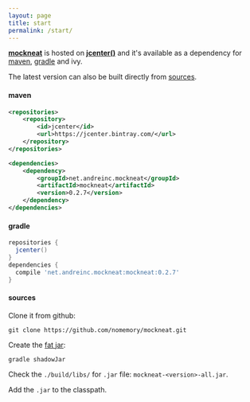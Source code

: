 ```yaml
---
layout: page
title: start
permalink: /start/
---
```


[**mockneat**](https://github.com/nomemory/mockneat) is hosted on **[jcenter()](https://bintray.com/nomemory/maven/mockneat)** and it's available as a dependency for [maven](#maven), [gradle](#gradle) and ivy.

The latest version can also be built directly from [sources](#sources).

#### **maven**

```xml
<repositories>
    <repository>
        <id>jcenter</id>
        <url>https://jcenter.bintray.com/</url>
    </repository>
</repositories>

<dependencies>
    <dependency>
        <groupId>net.andreinc.mockneat</groupId>
        <artifactId>mockneat</artifactId>
        <version>0.2.7</version>
    </dependency>
</dependencies>
```

#### **gradle**

```groovy
repositories {
  jcenter()
}
dependencies {
  compile 'net.andreinc.mockneat:mockneat:0.2.7'
}
```

#### **sources**

Clone it from github:

```
git clone https://github.com/nomemory/mockneat.git
```

Create the [fat jar](https://stackoverflow.com/questions/19150811/what-is-a-fat-jar):

```
gradle shadowJar
```

Check the `./build/libs/` for `.jar` file: `mockneat-<version>-all.jar`.

Add the `.jar` to the classpath.

